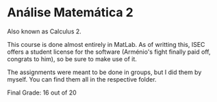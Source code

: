 # Análise Matemática 2

Also known as Calculus 2.

This course is done almost entirely in MatLab. As of writting this, ISEC offers a student license for the software (Arménio's fight finally paid off, congrats to him), so be sure to make use of it.

The assignments were meant to be done in groups, but I did them by myself. You can find them all in the respective folder.

Final Grade: 16 out of 20